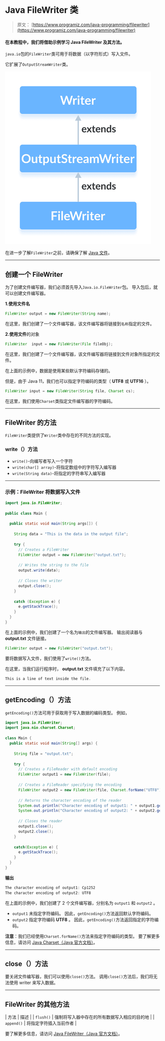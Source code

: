 # Java FileWriter 类

> 原文： [https://www.programiz.com/java-programming/filewriter](https://www.programiz.com/java-programming/filewriter)

#### 在本教程中，我们将借助示例学习 Java FileWriter 及其方法。

`java.io`包的`FileWriter`类可用于将数据（以字符形式）写入文件。

它扩展了`OutputStreamWriter`类。

![The FileWriter is a subclass of OutputStreamWriter and the OutputStreamWriter is subclass of the Java Writer.](img/2a1b737c1080a9a1eb18a6bbb7d05c44.png "Java FileWriter Class")

在进一步了解`FileWriter`之前，请确保了解 [Java 文件](/java-programming/files "Java Files")。

* * *

## 创建一个 FileWriter

为了创建文件编写器，我们必须首先导入`Java.io.FileWriter`包。 导入包后，就可以创建文件编写器。

**1.使用文件名**

```java
FileWriter output = new FileWriter(String name); 
```

在这里，我们创建了一个文件编写器，该文件编写器将链接到`名称`指定的文件。

**2.使用文件**的对象

```java
FileWriter  input = new FileWriter(File fileObj); 
```

在这里，我们创建了一个文件编写器，该文件编写器将链接到文件对象所指定的文件。

在上面的示例中，数据是使用某些默认字符编码存储的。

但是，由于 Java 11，我们也可以指定字符编码的类型（ **UTF8** 或 **UTF16** ）。

```java
FileWriter input = new FileWriter(String file, Charset cs); 
```

在这里，我们使用`Charset`类指定文件编写器的字符编码。

* * *

## FileWriter 的方法

`FileWriter`类提供了`Writer`类中存在的不同方法的实现。

### write（）方法

*   `write()`-向编写者写入一个字符
*   `write(char[] array)`-将指定数组中的字符写入编写器
*   `write(String data)`-将指定的字符串写入编写器

* * *

### 示例：FileWriter 将数据写入文件

```java
import java.io.FileWriter;

public class Main {

  public static void main(String args[]) {

    String data = "This is the data in the output file";

    try {
      // Creates a FileWriter
      FileWriter output = new FileWriter("output.txt");

      // Writes the string to the file
      output.write(data);

      // Closes the writer
      output.close();
    }

    catch (Exception e) {
      e.getStackTrace();
    }
  }
} 
```

在上面的示例中，我们创建了一个名为`输出`的文件编写器。 输出阅读器与 **output.txt** 文件链接。

```java
FileWriter output = new FileWriter("output.txt"); 
```

要将数据写入文件，我们使用了`write()`方法。

在这里，当我们运行程序时， **output.txt** 文件填充了以下内容。

```java
This is a line of text inside the file. 
```

* * *

## getEncoding（）方法

`getEncoding()`方法可用于获取用于写入数据的编码类型。 例如，

```java
import java.io.FileWriter;
import java.nio.charset.Charset;

class Main {
  public static void main(String[] args) {

    String file = "output.txt";

    try {
      // Creates a FileReader with default encoding
      FileWriter output1 = new FileWriter(file);

      // Creates a FileReader specifying the encoding
      FileWriter output2 = new FileWriter(file, Charset.forName("UTF8"));

      // Returns the character encoding of the reader
      System.out.println("Character encoding of output1: " + output1.getEncoding());
      System.out.println("Character encoding of output2: " + output2.getEncoding());

      // Closes the reader
      output1.close();
      output2.close();
    }

    catch(Exception e) {
      e.getStackTrace();
    }
  }
} 
```

**输出**

```java
The character encoding of output1: Cp1252
The character encoding of output2: UTF8 
```

在上面的示例中，我们创建了 2 个文件编写器，分别名为 `output1` 和 `output2` 。

*   `output1` 未指定字符编码。 因此，`getEncoding()`方法返回默认字符编码。
*   `output2` 指定字符编码 **UTF8** 。 因此，`getEncoding()`方法返回指定的字符编码。

**注意**：我们已经使用`Charset.forName()`方法来指定字符编码的类型。 要了解更多信息，请访问 [Java Charset（Java 官方文档）](https://docs.oracle.com/javase/7/docs/api/java/nio/charset/Charset.html "Java Charset (official Java documentation)")。

* * *

## close（）方法

要关闭文件编写器，我们可以使用`close()`方法。 调用`close()`方法后，我们将无法使用 writer 来写入数据。

* * *

## FileWriter 的其他方法

| 方法 | 描述 |
| `flush()` | 强制将写入器中存在的所有数据写入相应的目的地 |
| `append()` | 将指定字符插入当前作者 |

要了解更多信息，请访问 [Java FileWriter（Java 官方文档）](https://docs.oracle.com/en/java/javase/11/docs/api/java.base/java/io/FileWriter.html "Java FileWriter (official Java documentation)")。